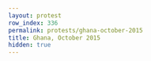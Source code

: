 ```yaml
---
layout: protest
row_index: 336
permalink: protests/ghana-october-2015
title: Ghana, October 2015
hidden: true
---
```

